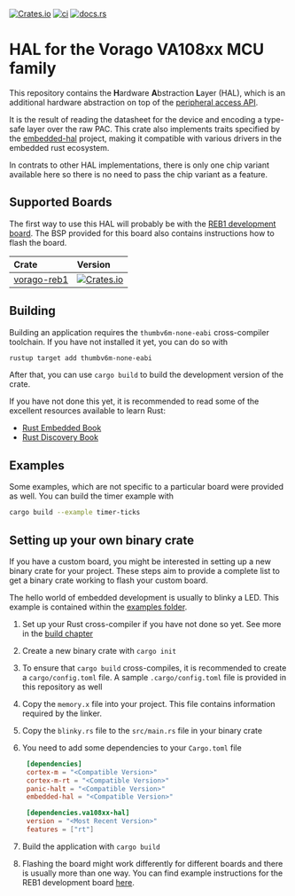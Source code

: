 [![Crates.io](https://img.shields.io/crates/v/va108xx-hal)](https://crates.io/crates/va108xx-hal)
[![ci](https://github.com/robamu-org/va108xx-hal-rs/actions/workflows/ci.yml/badge.svg)](https://github.com/robamu-org/va108xx-hal-rs/actions/workflows/ci.yml)
[![docs.rs](https://img.shields.io/docsrs/va108xx-hal)](https://docs.rs/va108xx-hal)

# HAL for the Vorago VA108xx MCU family

This repository contains the **H**ardware **A**bstraction **L**ayer (HAL), which is an additional
hardware abstraction on top of the [peripheral access API](https://egit.irs.uni-stuttgart.de/rust/va108xx).

It is the result of reading the datasheet for the device and encoding a type-safe layer over the
raw PAC. This crate also implements traits specified by the
[embedded-hal](https://github.com/rust-embedded/embedded-hal) project, making it compatible with
various drivers in the embedded rust ecosystem.

In contrats to other HAL implementations, there is only one chip variant available here so there
is no need to pass the chip variant as a feature.

## Supported Boards

 The first way to use this HAL will probably be with the
 [REB1 development board](https://www.voragotech.com/products/reb1-va108x0-development-board-0).
 The BSP provided for this board also contains instructions how to flash the board.

 | Crate | Version |
|:------|:--------|
[vorago-reb1](https://crates.io/crates/vorago-reb1) | [![Crates.io](https://img.shields.io/crates/v/vorago-reb1)](https://crates.io/crates/vorago-reb1) |

## Building

Building an application requires the `thumbv6m-none-eabi` cross-compiler toolchain.
If you have not installed it yet, you can do so with

```sh
rustup target add thumbv6m-none-eabi
```

After that, you can use `cargo build` to build the development version of the crate.

If you have not done this yet, it is recommended to read some of the excellent resources
available to learn Rust:

- [Rust Embedded Book](https://docs.rust-embedded.org/book/)
- [Rust Discovery Book](https://docs.rust-embedded.org/discovery/)

## Examples

Some examples, which are not specific to a particular board were provided as well.
You can build the timer example with

```sh
cargo build --example timer-ticks
```

## Setting up your own binary crate

If you have a custom board, you might be interested in setting up a new binary crate for your
project. These steps aim to provide a complete list to get a binary crate working to flash
your custom board.

The hello world of embedded development is usually to blinky a LED. This example
is contained within the
[examples folder](https://egit.irs.uni-stuttgart.de/rust/va108xx-hal/src/branch/main/examples/blinky.rs).

1. Set up your Rust cross-compiler if you have not done so yet. See more in the [build chapter](#Building)
2. Create a new binary crate with `cargo init`
3. To ensure that `cargo build` cross-compiles, it is recommended to create a `cargo/config.toml`
   file. A sample `.cargo/config.toml` file is provided in this repository as well
4. Copy the `memory.x` file into your project. This file contains information required by the linker.
5. Copy the `blinky.rs` file to the `src/main.rs` file in your binary crate
6. You need to add some dependencies to your `Cargo.toml` file

   ```toml
	[dependencies]
	cortex-m = "<Compatible Version>"
	cortex-m-rt = "<Compatible Version>"
	panic-halt = "<Compatible Version>"
	embedded-hal = "<Compatible Version>"

	[dependencies.va108xx-hal]
	version = "<Most Recent Version>"
	features = ["rt"]
   ```

6. Build the application with `cargo build`

7. Flashing the board might work differently for different boards and there is usually
   more than one way. You can find example instructions for the REB1 development board
   [here](https://egit.irs.uni-stuttgart.de/rust/vorago-reb1).
